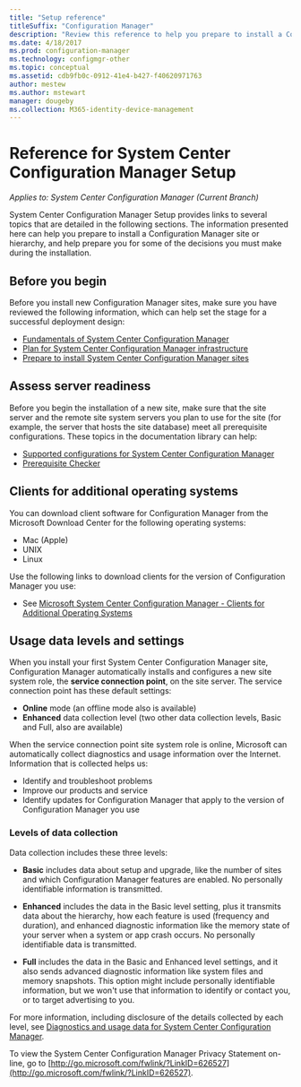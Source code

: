```yaml
---
title: "Setup reference"
titleSuffix: "Configuration Manager"
description: "Review this reference to help you prepare to install a Configuration Manager site or hierarchy."
ms.date: 4/18/2017
ms.prod: configuration-manager
ms.technology: configmgr-other
ms.topic: conceptual
ms.assetid: cdb9fb0c-0912-41e4-b427-f40620971763
author: mestew
ms.author: mstewart
manager: dougeby
ms.collection: M365-identity-device-management
---
```

# Reference for System Center Configuration Manager Setup

*Applies to: System Center Configuration Manager (Current Branch)*

System Center Configuration Manager Setup provides links to several topics that are detailed in the following sections. The information presented here can help you prepare  to install a Configuration Manager site or hierarchy, and help prepare you for some of the decisions you must make during the installation.  


##  <a name="bkmk_start"></a> Before you begin  
Before you install new Configuration Manager sites, make sure you have reviewed the following information, which can help set the stage for a successful deployment design:  

-   [Fundamentals of System Center Configuration Manager](../../../../core/understand/fundamentals.md)  
-   [Plan for System Center Configuration Manager infrastructure](../../../plan-design/network/configure-firewalls-ports-domains.md)  
-   [Prepare to install System Center Configuration Manager sites](prepare-to-install-sites.md)  

##  <a name="bkmk_assess"></a> Assess server readiness  
Before you begin the installation of a new site, make sure that the site server and the remote site system servers you plan to use for the site (for example, the server that hosts the site database) meet all prerequisite configurations. These topics in the documentation library can help:  

-   [Supported configurations for System Center Configuration Manager](../../../../core/plan-design/configs/supported-configurations.md)  
-   [Prerequisite Checker](prerequisite-checker.md)  

##  <a name="bkmk_Addclients"></a> Clients for additional operating systems  
You can download client software for Configuration Manager from the Microsoft Download Center for the following operating systems:  

-   Mac   (Apple)  
-   UNIX  
-   Linux  

Use the following links to download clients for the version of Configuration Manager you use:  

-   See [Microsoft System Center Configuration Manager - Clients for Additional Operating Systems](http://www.microsoft.com/download/details.aspx?id=47719)  

##  <a name="bkmk_usage"></a> Usage data levels and settings  
When you install your first System Center Configuration Manager site, Configuration Manager automatically installs and configures a new site system role, the **service connection point**,  on the site server. The service connection point has these default settings:  

-   **Online** mode (an offline mode also is available)  
-   **Enhanced** data collection level (two other data collection levels, Basic and Full, also are available)  

When the service connection point site system role is online, Microsoft can automatically collect diagnostics and usage information over the Internet. Information that is collected helps us:  

-   Identify and troubleshoot problems  
-   Improve our products and service  
-   Identify updates for Configuration Manager that apply to the version of Configuration Manager you use  

### Levels of data collection  
Data collection includes these three levels:

-   **Basic** includes data about setup and upgrade, like the number of sites and which Configuration Manager features are enabled. No personally identifiable information is transmitted.  

-   **Enhanced** includes the data in the Basic level setting, plus it transmits data about the hierarchy, how each feature is used (frequency and duration), and enhanced diagnostic information like the memory state of your server when a system or app crash occurs. No personally identifiable data is transmitted.  

-   **Full** includes the data in the Basic and Enhanced level settings, and it also sends advanced diagnostic information like system files and memory snapshots. This option might include personally identifiable information, but we won't use that information to identify or contact you, or to target advertising to you.  

For more information, including disclosure of the details collected by each level, see [Diagnostics and usage data for System Center Configuration Manager](../../../../core/plan-design/diagnostics/diagnostics-and-usage-data.md).  

To view the System Center Configuration Manager Privacy Statement on-line, go to [http://go.microsoft.com/fwlink/?LinkID=626527](http://go.microsoft.com/fwlink/?LinkID=626527).
